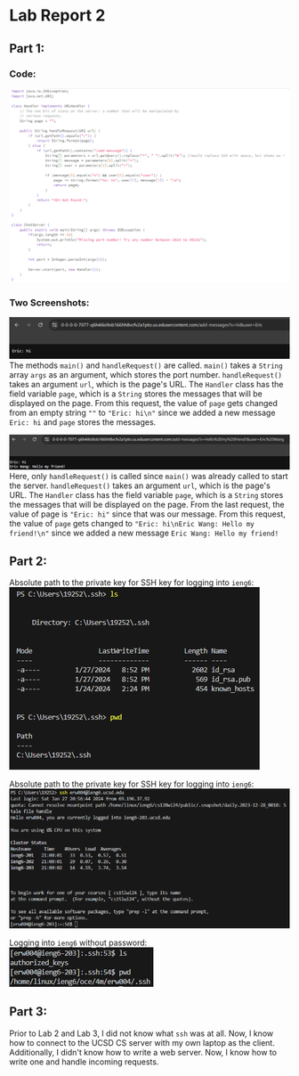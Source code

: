 # **Lab Report 2**

## Part 1:

### Code:
![Image](ChatServer.png)

### Two Screenshots:
![Image](first_ss.png)
The methods `main()` and `handleRequest()` are called. `main()` takes a `String` array `args` as an argument, which stores the port number. `handleRequest()` takes an argument `url`, which is the page's URL. The `Handler` class has the field variable `page`, which is a `String` stores the messages that will be displayed on the page. From this request, the value of `page` gets changed from an empty string `""` to `"Eric: hi\n"` since we added a new message `Eric: hi` and `page` stores the messages.

![Image](second_ss.png)
Here, only `handleRequest()` is called since `main()` was already called to start the server. `handleRequest()` takes an argument `url`, which is the page's URL. The `Handler` class has the field variable `page`, which is a `String` stores the messages that will be displayed on the page. From the last request, the value of page is `"Eric: hi"` since that was our message. From this request, the value of `page` gets changed to `"Eric: hi\nEric Wang: Hello my friend!\n"` since we added a new message `Eric Wang: Hello my friend!`


## Part 2:
Absolute path to the private key for SSH key for logging into `ieng6`:
![Image](2a.png)

Absolute path to the private key for SSH key for logging into `ieng6`:
![Image](2b.png)

Logging into `ieng6` without password:
![Image](2c.png)


## Part 3:
Prior to Lab 2 and Lab 3, I did not know what `ssh` was at all. Now, I know how to connect to the UCSD CS server with my own laptop as the client. Additionally, I didn't know how to write a web server. Now, I know how to write one and handle incoming requests.
